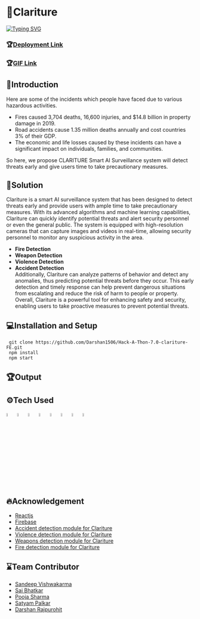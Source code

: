 # 🏁Clariture
[![Typing SVG](https://readme-typing-svg.herokuapp.com?font=Arvo&color=Black&size=25&lines=+Submmitted+In+Hack-A-Thon-7.0)](https://git.io/typing-svg)
### 🏆[Deployment Link](https://hack-a-thon-7-0-clariture-fe.vercel.app/)
### 🏆[GIF Link]()
## 📜Introduction

Here are some of the incidents which people have faced due to various hazardous activities.
- Fires caused 3,704 deaths, 16,600 injuries, and $14.8 billion in property damage in 2019.
- Road accidents cause 1.35 million deaths annually and cost countries 3% of their GDP.
- The economic and life losses caused by these incidents can have a significant impact on individuals, families, and communities.

So here, we propose CLARITURE Smart AI Surveillance system will detect threats early and give users time to take precautionary measures.

## 🎯Solution

Clariture is a smart AI surveillance system that has been designed to detect threats early and provide users with ample time to take precautionary measures. With its advanced algorithms and machine learning capabilities, Clariture can quickly identify potential threats and alert security personnel or even the general public. The system is equipped with high-resolution cameras that can capture images and videos in real-time, allowing security personnel to monitor any suspicious activity in the area.
- **Fire Detection**
- **Weapon Detection**
- **Violence Detection**
- **Accident Detection**<br>
Additionally, Clariture can analyze patterns of behavior and detect any anomalies, thus predicting potential threats before they occur. This early detection and timely response can help prevent dangerous situations from escalating and reduce the risk of harm to people or property. Overall, Clariture is a powerful tool for enhancing safety and security, enabling users to take proactive measures to prevent potential threats.

## 💻Installation and Setup

```
 git clone https://github.com/Darshan1506/Hack-A-Thon-7.0-clariture-FE.git
 npm install
 npm start

```

## 🏆Output

## ⚙️Tech Used 
<p>
<code><img width="5%" src="https://upload.wikimedia.org/wikipedia/commons/thumb/a/a7/React-icon.svg/2300px-React-icon.svg.png"></code>
<code><img width="5%" src="https://w7.pngwing.com/pngs/166/342/png-transparent-flask-python-bottle-web-framework-web-application-flask-white-monochrome-shoe.png"></code>
<code><img width="5%" src="https://opencv.org/wp-content/uploads/2020/07/OpenCV_logo_no_text_.png"></code>
<code><img width="5%" src="https://upload.wikimedia.org/wikipedia/commons/thumb/2/2d/Tensorflow_logo.svg/1915px-Tensorflow_logo.svg.png"></code>
<code><img width="5%" src="https://keras.io/img/logo.png"></code>
<code><img width="5%" src="https://dka575ofm4ao0.cloudfront.net/pages-transactional_logos/retina/230271/ngrok-black-lrg.png"></code>
<code><img width="5%" src="https://www.pinpng.com/pngs/m/348-3488129_firebase-authentication-in-xamarin-firebase-authentication-logo-transparent.png"></code>
<code><img width="5%" src="https://www.mabl.com/hubfs/CICDBlog.png"></code>
</p>

## 🔥Acknowledgement
- [Reactjs](https://legacy.reactjs.org/docs/getting-started.html)
- [Firebase](https://firebase.google.com/docs)
- [Accident detection module for Clariture](https://github.com/Poojasharma1301/accident_detection_for_Clariture)
- [Violence detection module for Clariture](https://github.com/Poojasharma1301/Violence_detection_for_Clariture)
- [Weapons detection module for Clariture](https://github.com/Poojasharma1301/Weapons_detection_for_Clariture)
- [Fire detection module for Clariture](https://github.com/Poojasharma1301/Fire_detection_for_Clariture)

## ⌛Team Contributor
- [Sandeep Vishwakarma](https://github.com/sv2441)
- [Sai Bhatkar](https://github.com/robospace9) 
- [Pooja Sharma](https://github.com/Poojasharma1301)
- [Satyam Palkar](https://github.com/SatyamPalkar)
- [Darshan Rajpurohit](https://github.com/Darshan1506)




